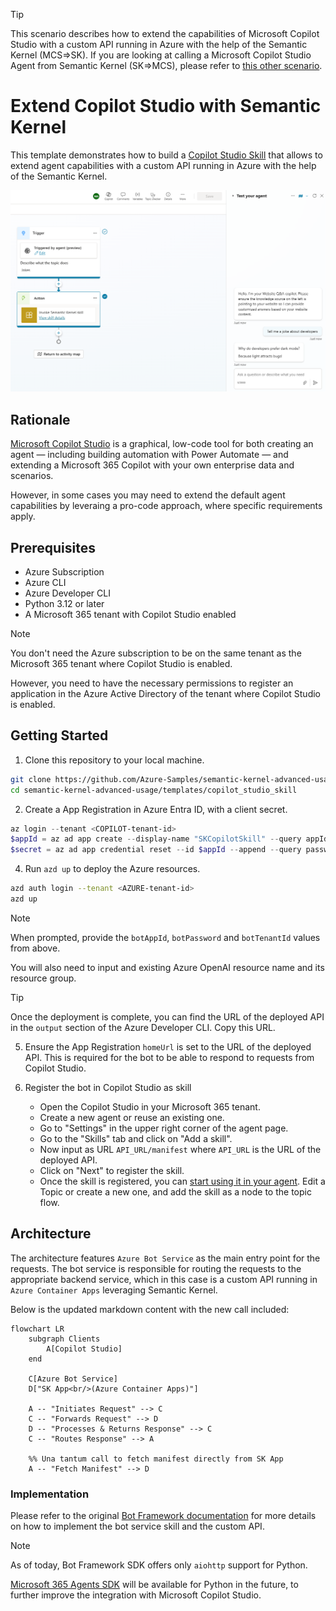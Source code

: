 > [!TIP]
> This scenario describes how to extend the capabilities of Microsoft Copilot Studio with a custom API running in Azure with the help of the Semantic Kernel (MCS=>SK).
> If you are looking at calling a Microsoft Copilot Studio Agent from Semantic Kernel (SK=>MCS), please refer to [this other scenario](../copilot_studio/README.md).

# Extend Copilot Studio with Semantic Kernel

This template demonstrates how to build a [Copilot Studio Skill](https://learn.microsoft.com/en-us/microsoft-copilot-studio/configuration-add-skills#troubleshoot-errors-during-skill-registration) that allows to extend agent capabilities with a custom API running in Azure with the help of the Semantic Kernel.

![Copilot Studio using the Semantic Kernel skill within a topic](image.png)

## Rationale

[Microsoft Copilot Studio](https://learn.microsoft.com/en-us/microsoft-copilot-studio/fundamentals-what-is-copilot-studio) is a graphical, low-code tool for both creating an agent — including building automation with Power Automate — and extending a Microsoft 365 Copilot with your own enterprise data and scenarios.

However, in some cases you may need to extend the default agent capabilities by leveraing a pro-code approach, where specific requirements apply.

## Prerequisites

- Azure Subscription
- Azure CLI
- Azure Developer CLI
- Python 3.12 or later
- A Microsoft 365 tenant with Copilot Studio enabled

> [!NOTE]
> You don't need the Azure subscription to be on the same tenant as the Microsoft 365 tenant where Copilot Studio is enabled.
>
> However, you need to have the necessary permissions to register an application in the Azure Active Directory of the tenant where Copilot Studio is enabled.

## Getting Started

1. Clone this repository to your local machine.

```bash
git clone https://github.com/Azure-Samples/semantic-kernel-advanced-usage
cd semantic-kernel-advanced-usage/templates/copilot_studio_skill
```

2. Create a App Registration in Azure Entra ID, with a client secret.

```powershell
az login --tenant <COPILOT-tenant-id>
$appId = az ad app create --display-name "SKCopilotSkill" --query appId -o tsv
$secret = az ad app credential reset --id $appId --append --query password -o tsv
```

4. Run `azd up` to deploy the Azure resources.

```bash
azd auth login --tenant <AZURE-tenant-id>
azd up
```

> [!NOTE]
> When prompted, provide the `botAppId`, `botPassword` and `botTenantId` values from above.
>
> You will also need to input and existing Azure OpenAI resource name and its resource group.

> [!TIP]
> Once the deployment is complete, you can find the URL of the deployed API in the `output` section of the Azure Developer CLI. Copy this URL.

5. Ensure the App Registration `homeUrl` is set to the URL of the deployed API. This is required for the bot to be able to respond to requests from Copilot Studio.

6. Register the bot in Copilot Studio as skill

   - Open the Copilot Studio in your Microsoft 365 tenant.
   - Create a new agent or reuse an existing one.
   - Go to "Settings" in the upper right corner of the agent page.
   - Go to the "Skills" tab and click on "Add a skill".
   - Now input as URL `API_URL/manifest` where `API_URL` is the URL of the deployed API.
   - Click on "Next" to register the skill.
   - Once the skill is registered, you can [start using it in your agent](https://learn.microsoft.com/en-us/microsoft-copilot-studio/advanced-use-skills). Edit a Topic or create a new one, and add the skill as a node to the topic flow.

## Architecture

The architecture features `Azure Bot Service` as the main entry point for the requests. The bot service is responsible for routing the requests to the appropriate backend service, which in this case is a custom API running in `Azure Container Apps` leveraging Semantic Kernel.

Below is the updated markdown content with the new call included:

```mermaid
flowchart LR
    subgraph Clients
        A[Copilot Studio]
    end

    C[Azure Bot Service]
    D["SK App<br/>(Azure Container Apps)"]

    A -- "Initiates Request" --> C
    C -- "Forwards Request" --> D
    D -- "Processes & Returns Response" --> C
    C -- "Routes Response" --> A

    %% Una tantum call to fetch manifest directly from SK App
    A -- "Fetch Manifest" --> D
```

### Implementation

Please refer to the original [Bot Framework documentation](https://learn.microsoft.com/en-us/azure/bot-service/skill-implement-skill?view=azure-bot-service-4.0&tabs=python) for more details on how to implement the bot service skill and the custom API.

> [!NOTE]
> As of today, Bot Framework SDK offers only `aiohttp` support for Python.
>
> [Microsoft 365 Agents SDK](https://github.com/Microsoft/Agents?tab=readme-ov-file#links) will be available for Python in the future, to further improve the integration with Microsoft Copilot Studio.
